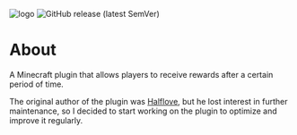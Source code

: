 ![logo](https://i.imgur.com/ArxCyUm.png)
![GitHub release (latest SemVer)](https://img.shields.io/github/v/release/masterHAWK99/Daily-Rewards)
# About
A Minecraft plugin that allows players to receive rewards after a certain period of time.

The original author of the plugin was [Halflove](https://github.com/HalfloveJAR), but he lost interest in further maintenance, so I decided to start working on the plugin to optimize and improve it regularly.
